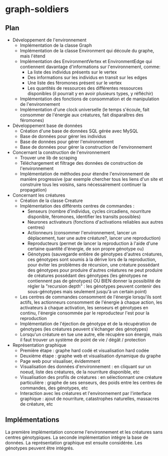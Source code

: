 # graph-soldiers

## Plan

-   Développement de l'environnement
    -   Implémentation de la classe Graph
    -   Implémentation de la classe Environment qui découle du graphe, mais l'étend
    -   Implémentation des EnvironmentVertex et EnvironmentEdge qui contiennent davantage d'informations sur l'environnement, comme:
        -   La liste des individus présents sur le vertex
        -   Des informations sur les individus en transit sur les edges
        -   Une liste des féromones présent sur le vertex
        -   Les quantités de ressources des différentes ressources disponibles (il pourrait y en avoir plusieurs types, y réfléchir)
    -   Implémentation des fonctions de consommation et de manipulation de l'environnement
    -   Implémentation d'une clock universelle (le temps s'écoule, fait consommer de l'énergie aux créatures, fait disparaîtres des féromones)
-   Développement base de données
    -   Création d'une base de données SQL gérée avec MySQL
    -   Base de données pour gérer les individus
    -   Base de données pour gérer l'environnement
    -   Base de données pour gérer la construction de l'environnement
-   Concernant la construction de l'environnement
    -   Trouver une lib de scraping
    -   Téléchargement et filtrage des données de construction de l'environnement
    -   Implémentation de méthodes pour étendre l'environnement de manière progressive (par exemple chercher tous les liens d'un site et construire tous les voisins, sans nécessairement continuer la propagation)
-   Concernant les créatures
    -   Création de la classe Creature
    -   Implémentation des différents centres de commandes :
        -   Senseurs (nombre d'individus, cycles circadiens, nourriture disponible, féromones, identifier les transits possibles)
        -   Neurones activateurs (fonctions d'activations reliables aux autres centres)
        -   Actionneurs (consommer l'environnement, lancer un déplacement, tuer une autre créature?, lancer une reproduction)
        -   Reproducteurs (permet de lancer la reproduction à l'aide d'une certaine quantité d'énergie, de son propre génotype ou)
        -   Génotypes (sauvegarde entière de génotypes d'autres créatures, ces génotypes sont soumis à la dérive lors de la reproduction, pour éviter les problèmes de récursion, une créature possédant des génotypes pour produire d'autres créatures ne peut produire de créatures possédant des génotypes (les génotypes ne contiennent pas de génotypes) OU BIEN donner la possibilité de régler la "recursion depth" : les génotypes peuvent contenir des sous-génotypes mais seulement jusqu'à un certain point)
    -   Les centres de commandes consomment de l'énergie lorsqu'ils sont actifs, les actionneurs consomment de l'énergie à chaque action, les activateurs à chaque activation, les senseurs et génotypes en continu, l'énergie consommée par le reproducteur l'est pour la reproduction
    -   Implémentation de l'éjection de génotype et de la récupération de génotypes (les créatures peuvent s'échanger des génotypes)
    -   Lorsqu'un créature en tue une autre, elle récupère son énergie, mais il faut trouver un système de point de vie / dégât / protection
-   Représentation graphique
    -   Première étape : graphe hard codé et visualisation hard codée
    -   Deuxième étape : graphe web et visualisation dynamique du graphe
    -   Page web pour visualiser, évidemment
    -   Visualisation des données d'environnement : en cliquant sur un noeud, liste des créatures, de la nourriture disponible, etc
    -   Visualisation des profils de créatures : en sélectionnant une créature particulière : graphe de ses senseurs, des poids entre les centres de commandes, des génotypes, etc
    -   Interaction avec les créatures et l'environnement par l'interface graphique : ajout de nourriture, catastrophes naturelles, massacres de créature, etc

## Implémentations

La première implémentation concerne l'environnement et les créatures sans centres génotypiques.
La seconde implémentation intègre la base de données.
La représentation graphique est ensuite considérée.
Les génotypes peuvent être intégrés.

